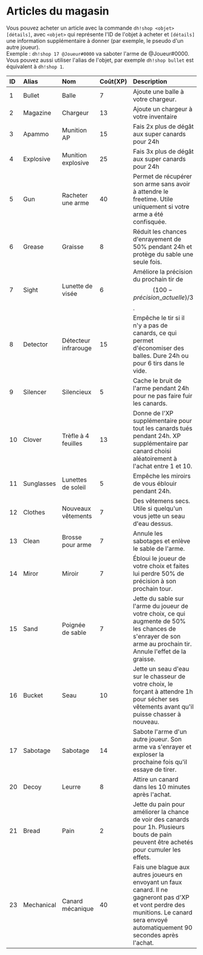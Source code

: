 # Articles du magasin

Vous pouvez acheter un article avec la commande `dh!shop <objet> [détails]`, avec `<objet>` qui représente l'ID de l'objet à acheter et `[détails]` une information supplémentaire à donner \(par exemple, le pseudo d'un autre joueur\).  
Exemple : `dh!shop 17 @Joueur#0000` va saboter l'arme de @Joueur\#0000.  
Vous pouvez aussi utiliser l'alias de l'objet, par exemple `dh!shop bullet` est équivalent à `dh!shop 1`.

| ID | Alias | Nom | Coût\(XP\) | Description |
| :--- | :--- | :--- | :--- | :--- |
| 1 | Bullet | Balle | 7 | Ajoute une balle à votre chargeur. |
| 2 | Magazine | Chargeur | 13 | Ajoute un chargeur à votre inventaire |
| 3 | Apammo | Munition AP | 15 | Fais 2x plus de dégât aux super canards pour 24h |
| 4 | Explosive | Munition explosive | 25 | Fais 3x plus de dégât aux super canards pour 24h |
| 5 | Gun | Racheter une arme | 40 | Permet de récupérer son arme sans avoir à attendre le freetime. Utile uniquement si votre arme a été confisquée. |
| 6 | Grease | Graisse | 8 | Réduit les chances d'enrayement de 50% pendant 24h et protège du sable une seule fois. |
| 7 | Sight | Lunette de visée | 6 | Améliore la précision du prochain tir de $$(100- précision\_actuelle)/3$$. |
| 8 | Detector | Détecteur infrarouge | 15 | Empêche le tir si il n'y a pas de canards, ce qui permet d'économiser des balles. Dure 24h ou pour 6 tirs dans le vide. |
| 9 | Silencer | Silencieux | 5 | Cache le bruit de l'arme pendant 24h pour ne pas faire fuir les canards. |
| 10 | Clover | Trèfle à 4 feuilles | 13 | Donne de l'XP supplémentaire pour tout les canards tués pendant 24h. XP supplémentaire par canard choisi aléatoirement à l'achat entre 1 et 10. |
| 11 | Sunglasses | Lunettes de soleil | 5 | Empêche les miroirs de vous éblouir pendant 24h. |
| 12 | Clothes | Nouveaux vêtements | 7 | Des vêtemens secs. Utile si quelqu'un vous jette un seau d'eau dessus. |
| 13 | Clean | Brosse pour arme | 7 | Annule les sabotages et enlève le sable de l'arme. |
| 14 | Miror | Miroir | 7 | Ébloui le joueur de votre choix et faites lui perdre 50% de précision à son prochain tour. |
| 15 | Sand | Poignée de sable | 7 | Jette du sable sur l'arme du joueur de votre choix, ce qui augmente de 50% les chances de s'enrayer de son arme au prochain tir. Annule l'effet de la graisse. |
| 16 | Bucket | Seau | 10 | Jette un seau d'eau sur le chasseur de votre choix, le forçant à attendre 1h pour sécher ses vêtements avant qu'il puisse chasser à nouveau. |
| 17 | Sabotage | Sabotage | 14 | Sabote l'arme d'un autre joueur. Son arme va s'enrayer et exploser la prochaine fois qu'il essaye de tirer. |
| 20 | Decoy | Leurre | 8 | Attire un canard dans les 10 minutes après l'achat. |
| 21 | Bread | Pain | 2 | Jette du pain pour améliorer la chance de voir des canards pour 1h. Plusieurs bouts de pain peuvent être achetés pour cumuler les effets. |
| 23 | Mechanical | Canard mécanique | 40 | Fais une blague aux autres joueurs en envoyant un faux canard. Il ne gagneront pas d'XP et vont perdre des munitions. Le canard sera envoyé automatiquement 90 secondes après l'achat. |

